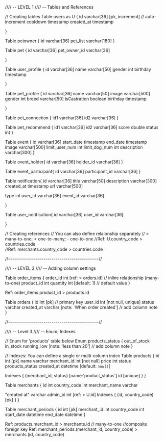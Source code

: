 //// -- LEVEL 1
//// -- Tables and References

// Creating tables
Table users as U {
id varchar[36] [pk, increment] // auto-increment
cooldown timestamp
created_at timestamp

}

Table petowner {
id varchar[36]
pet_list varchar[180]
}


Table pet {
id varchar[36]
pet_owner_id varchar[36]

}

Table user_profile {
id varchar[36]
name varchar[50]
gender int
birthday timestamp

}

Table pet_profile {
id varchar[36]
name varchar[50]
image varchar[500]
gender int
breed varchar[50]
isCastration boolean
birthday timestamp

}

Table pet_connection {
id1 varchar[36]
id2 varchar[36]
}

Table pet_recommend {
id1 varchar[36]
id2 varchar[36]
score double
status int
}

Table event {
id varchar[36]
start_date timestamp
end_date timestamp
image varchar[500]
limit_user_num int
limit_dog_num int
description varchar[300]
}

Table event_holder{
id varchar[36]
holder_id varchar[36]
}

Table event_participant{
id varchar[36]
participant_id varchar[36]
}

Table notification{
id varchar[36]
title varchar[50]
description varchar[300]
created_at timestamp
url varchar[500]

type int
user_id varchar[36]
event_id varchar[36]

}

Table user_notification{
id varchar[36]
user_id varchar[36]

}



// Creating references
// You can also define relaionship separately
// > many-to-one; < one-to-many; - one-to-one
//Ref: U.country_code > countries.code  
//Ref: merchants.country_code > countries.code

//----------------------------------------------//

//// -- LEVEL 2
//// -- Adding column settings


Table order_items {
order_id int [ref: > orders.id] // inline relationship (many-to-one)
product_id int
quantity int [default: 1] // default value
}

Ref: order_items.product_id > products.id

Table orders {
id int [pk] // primary key
user_id int [not null, unique]
status varchar
created_at varchar [note: 'When order created'] // add column note
}

//----------------------------------------------//

//// -- Level 3
//// -- Enum, Indexes

// Enum for 'products' table below
Enum products_status {
out_of_stock
in_stock
running_low [note: 'less than 20'] // add column note
}

// Indexes: You can define a single or multi-column index
Table products {
id int [pk]
name varchar
merchant_id int [not null]
price int
status products_status
created_at datetime [default: `now()`]

Indexes {
(merchant_id, status) [name:'product_status']
id [unique]
}
}

Table merchants {
id int
country_code int
merchant_name varchar

"created at" varchar
admin_id int [ref: > U.id]
Indexes {
(id, country_code) [pk]
}
}

Table merchant_periods {
id int [pk]
merchant_id int
country_code int
start_date datetime
end_date datetime
}

Ref: products.merchant_id > merchants.id // many-to-one
//composite foreign key
Ref: merchant_periods.(merchant_id, country_code) > merchants.(id, country_code)
